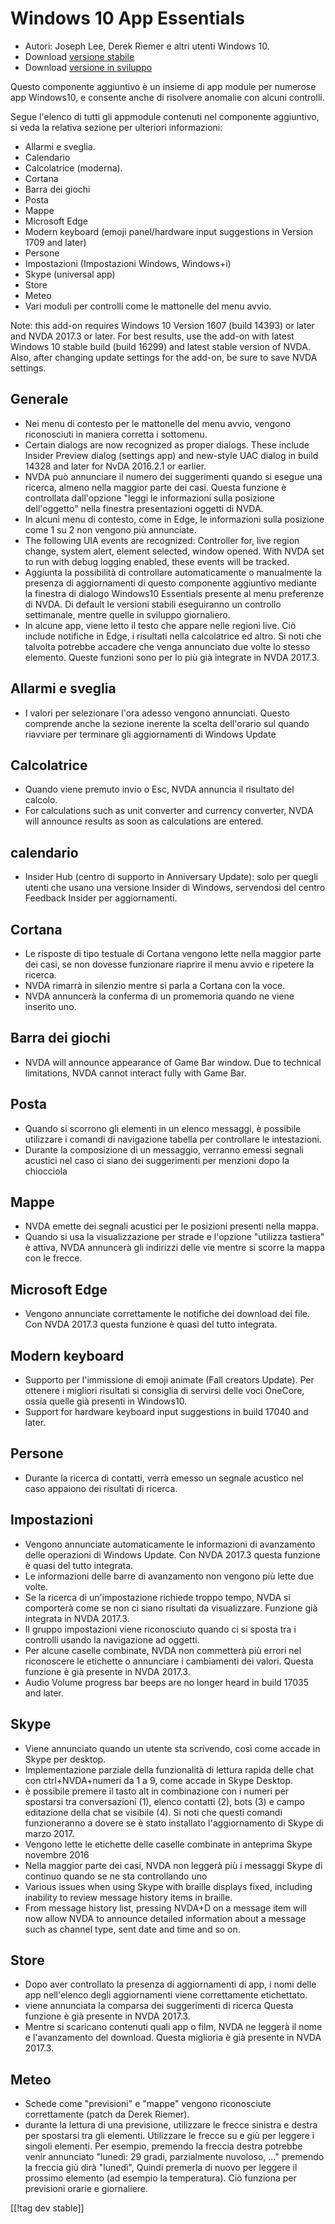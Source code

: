 # Windows 10 App Essentials #

* Autori: Joseph Lee, Derek Riemer e altri utenti Windows 10.
* Download [versione stabile][1]
* Download [versione in sviluppo][2]

Questo componente aggiuntivo è un insieme di app module per numerose app
Windows10, e consente anche di risolvere anomalie con alcuni controlli.

Segue l'elenco di tutti gli appmodule contenuti nel componente aggiuntivo,
si veda la relativa sezione per ulteriori informazioni:

* Allarmi e sveglia.
* Calendario
* Calcolatrice (moderna).
* Cortana
* Barra dei giochi
* Posta
* Mappe
* Microsoft Edge
* Modern keyboard (emoji panel/hardware input suggestions in Version 1709
  and later)
* Persone
* Impostazioni (Impostazioni Windows, Windows+i)
* Skype (universal app)
* Store
* Meteo
* Vari moduli per controlli come le mattonelle del menu avvio.

Note: this add-on requires Windows 10 Version 1607 (build 14393) or later
and NVDA 2017.3 or later. For best results, use the add-on with latest
Windows 10 stable build (build 16299) and latest stable version of
NVDA. Also, after changing update settings for the add-on, be sure to save
NVDA settings.

## Generale

* Nei menu di contesto per le mattonelle del menu avvio, vengono
  riconosciuti in maniera corretta i sottomenu.
* Certain dialogs are now recognized as proper dialogs. These include
  Insider Preview dialog (settings app) and new-style UAC dialog in build
  14328 and later for NvDA 2016.2.1 or earlier.
* NVDA può annunciare il numero dei suggerimenti quando si esegue una
  ricerca, almeno nella maggior parte dei casi. Questa funzione è
  controllata dall'opzione "leggi le informazioni sulla posizione
  dell'oggetto" nella finestra presentazioni oggetti di NVDA.
* In alcuni menu di contesto, come in Edge, le informazioni sulla posizione
  come 1 su 2 non vengono più annunciate.
* The following UIA events are recognized: Controller for, live region
  change, system alert, element selected, window opened. With NVDA set to
  run with debug logging enabled, these events will be tracked.
* Aggiunta la possibilità di controllare automaticamente o manualmente la
  presenza di aggiornamenti di questo componente aggiuntivo mediante la
  finestra di dialogo Windows10 Essentials presente al menu preferenze di
  NVDA. Di default le versioni stabili eseguiranno un controllo settimanale,
  mentre quelle in sviluppo giornaliero.
* In alcune app, viene letto il testo che appare nelle regioni live. Ciò
  include notifiche in Edge,  i risultati nella calcolatrice ed altro. Si
  noti che talvolta potrebbe accadere che venga annunciato due volte lo
  stesso elemento. Queste funzioni sono per lo più già integrate in NVDA
  2017.3.

## Allarmi e sveglia

* I valori per selezionare l'ora adesso vengono annunciati. Questo comprende
  anche la sezione inerente la scelta dell'orario sul quando riavviare per
  terminare gli aggiornamenti di Windows Update

## Calcolatrice

* Quando viene premuto invio o Esc, NVDA annuncia il risultato del calcolo.
* For calculations such as unit converter and currency converter, NVDA will
  announce results as soon as calculations are entered.

## calendario

* Insider Hub (centro di supporto in Anniversary Update): solo per quegli
  utenti che usano una versione Insider di Windows, servendosi del centro
  Feedback Insider per aggiornamenti.

## Cortana

* Le risposte di tipo testuale di Cortana vengono lette nella maggior parte
  dei casi, se non dovesse funzionare riaprire il menu avvio e ripetere la
  ricerca.
* NVDA rimarrà in silenzio mentre si parla a Cortana  con la voce.
* NVDA annuncerà la conferma di un promemoria quando ne viene inserito uno.

## Barra dei giochi

* NVDA will announce appearance of Game Bar window. Due to technical
  limitations, NVDA cannot interact fully with Game Bar.

## Posta

* Quando si scorrono gli elementi in un elenco messaggi, è possibile
  utilizzare i comandi di navigazione tabella per controllare le
  intestazioni.
* Durante la composizione di un messaggio, verranno emessi segnali acustici
  nel caso ci siano dei suggerimenti per menzioni dopo la chiocciola

## Mappe

* NVDA emette dei segnali acustici per le posizioni presenti nella mappa.
* Quando si usa la visualizzazione per strade e l'opzione "utilizza
  tastiera" è attiva, NVDA annuncerà gli indirizzi delle vie mentre si
  scorre la mappa con le frecce.

## Microsoft Edge

* Vengono annunciate correttamente le notifiche dei download dei file. Con
  NVDA 2017.3 questa funzione è quasi del tutto integrata.

## Modern keyboard

* Supporto per l'immissione di emoji animate (Fall creators Update). Per
  ottenere i migliori risultati si consiglia di servirsi delle voci OneCore,
  ossia quelle già presenti in Windows10.
* Support for hardware keyboard input suggestions in build 17040 and later.

## Persone

* Durante la ricerca di contatti, verrà emesso un segnale acustico nel caso
  appaiono dei risultati di ricerca.

## Impostazioni

* Vengono annunciate automaticamente le informazioni di avanzamento delle
  operazioni di Windows Update. Con NVDA 2017.3 questa funzione è quasi del
  tutto integrata.
* Le informazioni delle barre di avanzamento non vengono più lette due
  volte.
* Se la ricerca di un'impostazione richiede troppo tempo, NVDA si comporterà
  come se non ci siano risultati da visualizzare. Funzione già integrata in
  NVDA 2017.3.
* Il gruppo impostazioni viene riconosciuto quando ci si sposta tra i
  controlli usando la navigazione ad oggetti.
* Per alcune caselle combinate, NVDA non commetterà più errori nel
  riconoscere le etichette o annunciare i cambiamenti dei valori. Questa
  funzione è già presente in NVDA 2017.3.
* Audio Volume progress bar beeps are no longer heard in build 17035 and
  later.

## Skype

* Viene annunciato quando un utente sta scrivendo, così come accade in Skype
  per desktop.
* Implementazione parziale della funzionalità di lettura rapida delle chat
  con ctrl+NVDA+numeri da 1 a 9, come accade in Skype Desktop.
* è possibile premere il tasto alt in combinazione con i numeri per
  spostarsi tra conversazioni (1), elenco contatti  (2), bots (3) e campo
  editazione della chat se visibile (4). Si noti che questi comandi
  funzioneranno a dovere se è stato installato l'aggiornamento di Skype di
  marzo 2017.
* Vengono lette le etichette delle caselle combinate in anteprima Skype
  novembre 2016
* Nella maggior parte dei casi, NVDA non leggerà più i messaggi Skype di
  continuo quando se ne sta controllando uno
* Various issues when using Skype with braille displays fixed, including
  inability to review message history items in braille.
* From message history list, pressing NVDA+D on a message item will now
  allow NVDA to announce detailed information about a message such as
  channel type, sent date and time and so on.

## Store

* Dopo aver controllato la presenza di aggiornamenti di app, i nomi delle
  app nell'elenco degli aggiornamenti viene correttamente etichettato.
* viene annunciata la comparsa  dei suggerimenti di ricerca Questa funzione
  è già presente in NVDA 2017.3.
* Mentre si scaricano contenuti quali app o film, NVDA ne leggerà il nome e
  l'avanzamento del download. Questa miglioria è già presente in NVDA
  2017.3.

## Meteo

* Schede come "previsioni" e "mappe" vengono riconosciute correttamente
  (patch da Derek Riemer). 
* durante la lettura di una previsione, utilizzare le frecce sinistra e
  destra per spostarsi tra gli elementi. Utilizzare le frecce su e giù per
  leggere i singoli elementi. Per esempio, premendo la freccia destra
  potrebbe venir annunciato "lunedì: 29 gradi, parzialmente nuvoloso, ..."
  premendo la freccia giù dirà "lunedì", Quindi premerla di nuovo per
  leggere il prossimo elemento (ad esempio la temperatura). Ciò funziona per
  previsioni orarie e giornaliere.

[[!tag dev stable]]

[1]: https://addons.nvda-project.org/files/get.php?file=w10

[2]: https://addons.nvda-project.org/files/get.php?file=w10-dev
